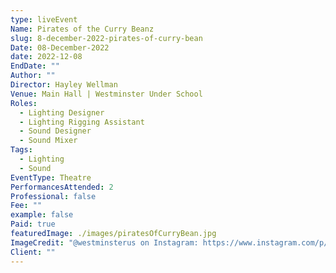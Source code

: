 ```yaml
---
type: liveEvent
Name: Pirates of the Curry Beanz
slug: 8-december-2022-pirates-of-curry-bean
Date: 08-December-2022
date: 2022-12-08
EndDate: ""
Author: ""
Director: Hayley Wellman
Venue: Main Hall | Westminster Under School
Roles:
  - Lighting Designer
  - Lighting Rigging Assistant
  - Sound Designer
  - Sound Mixer
Tags:
  - Lighting
  - Sound
EventType: Theatre
PerformancesAttended: 2
Professional: false
Fee: ""
example: false
Paid: true
featuredImage: ./images/piratesOfCurryBean.jpg
ImageCredit: "@westminsterus on Instagram: https://www.instagram.com/p/Cl7BgQKoEW4/"
Client: ""
---
```

